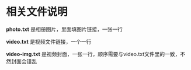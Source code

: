 # 相关文件说明

**photo.txt**  是相册图片，里面填图片链接，一张一行

**video.txt**  是视频文件链接，一个一行

**video-img.txt**  是视频封面，一张一行，顺序需要与video.txt文件里的一致，不然封面会错乱
